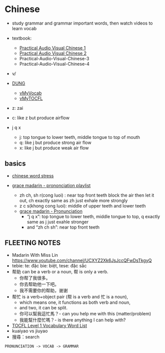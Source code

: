 # Chinese

- study grammar and grammar important words, then watch videos to learn vocab
- textbook:
  - [Practical Audio Visual Chinese 1](Practical-Audio-Visual-Chinese-1)
  - [Practical Audio Visual Chinese 2](Practical-Audio-Visual-Chinese-2)
  - Practical-Audio-Visual-Chinese-3
  - Practical-Audio-Visual-Chinese-4
- v/
- [DUNG](DUNG)

  - [vMyVocab](v/vMyVocab.md)
  - [vMyTOCFL](v/vMyTOCFL.md)

- z: zai
- c: like z but produce airflow
- j q x
  - j: top tongue to lower teeth, middle tongue to top of mouth
  - q: like j but produce strong air flow
  - x: like j but produce weak air flow

## basics

- [chinese word stress](https://www.youtube.com/watch?v=6DxaWw9RudQ)
- [grace madarin - prononciation playlist](https://www.youtube.com/playlist?list=PLwFUKjRMEUxw2IRsDA8GZGW1AZdgCoiAA)

  - zh ch, sh r(cong luoi) : near top front teeth block the air then let it out, ch exactly same as zh just exhale more strongly
  - z c s(khong cong luoi): middle of upper teeth and lower teeth
  - [grace madarin - Pronunciation](https://www.youtube.com/watch?v=05BMKdxHjp8)
    - “j q x”: top tongue to lower teeth, middle tongue to top, q exactly same as j just exahle stronger
    - and “zh ch sh”: near top front teeth

## FLEETING NOTES

- Madarin With Miss Lin https://www.youtube.com/channel/UCXYZ2Xk6JsJccQFwDsTkgyQ
- tebie: te: đặc bie: biệt, tese: đặc sắc
- 帮助 can be a verb or a noun, 帮 is only a verb.
  - 你帮了我很多。
  - 你去帮助他一下吧。
  - 我不需要你的帮助，谢谢
- 帮忙 is a verb+object pair (帮 is a verb and 忙 is a noun),
  - which means one, it functions as both verb and noun,
  - and two, it can be split.
  - 你可以幫我這忙馬？- can you help me with this (matter/problem)
  - 我能幫什麼忙嗎？- is there anything I can help with?
- [TOCFL Level 1 Vocabulary Word List](https://www.rulinmandarin.com/tocfl-level-1-vocabulary-word-list/)
- kuaiyao vs jiuyao
- 搜尋：search

```
PRONUNCIATION -> VOCAB -> GRAMMAR
```

